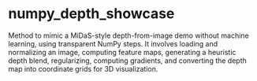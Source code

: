# numpy_depth_showcase
Method to mimic a MiDaS-style depth-from-image demo without machine learning, using transparent NumPy steps. It involves loading and normalizing an image, computing feature maps, generating a heuristic depth blend, regularizing, computing gradients, and converting the depth map into coordinate grids for 3D visualization.
